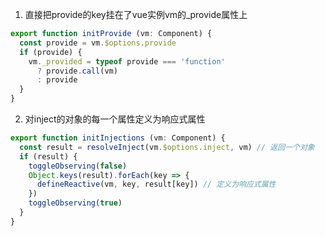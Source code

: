 1. 直接把provide的key挂在了vue实例vm的_provide属性上
```javascript
export function initProvide (vm: Component) {
  const provide = vm.$options.provide
  if (provide) {
    vm._provided = typeof provide === 'function'
      ? provide.call(vm)
      : provide
  }
}
```

2. 对inject的对象的每一个属性定义为响应式属性
```javascript
export function initInjections (vm: Component) {
  const result = resolveInject(vm.$options.inject, vm) // 返回一个对象
  if (result) {
    toggleObserving(false)
    Object.keys(result).forEach(key => {
      defineReactive(vm, key, result[key]) // 定义为响应式属性
    })
    toggleObserving(true)
  }
}
```
